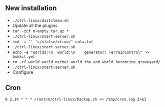 ## New installation
* `./ctrl-linux/distclean.sh`
* Update all the plugins
* `tar -zcf m-empty.tar.gz *`
* `./ctrl-linux/start-server.sh`
* `sed -i '' 's/=false/=true/' eula.txt`
* `./ctrl-linux/start-server.sh`
* `echo -e "worlds:\n  world:\n    generator: TerrainControl" >> bukkit.yml`
* `rm -rf world world_nether world_the_end world_herobrine_graveyard/`
* `./ctrl-linux/start-server.sh`
* Configure

## Cron
`0 2,14 * * * /root/m/ctrl-linux/backup.sh >> /tmp/cron.log 2>&1`
